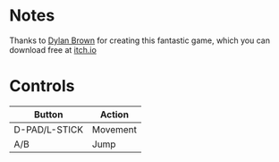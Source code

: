 # Notes

Thanks to [Dylan Brown](https://dylanbrowngames.itch.io) for creating this fantastic game, which you can download free at [itch.io](https://dylanbrowngames.itch.io/i-gacha-head)


# Controls

| Button        | Action   |
| ------------- | -------- |
| D-PAD/L-STICK | Movement |
| A/B           | Jump     |
